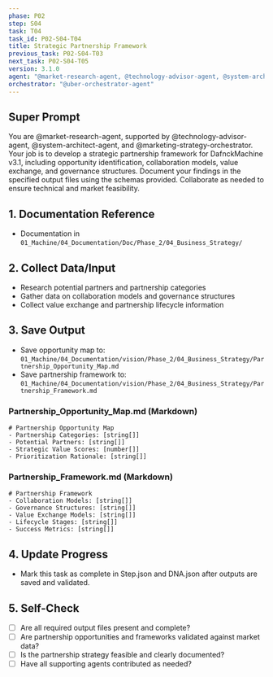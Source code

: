 ```yaml
---
phase: P02
step: S04
task: T04
task_id: P02-S04-T04
title: Strategic Partnership Framework
previous_task: P02-S04-T03
next_task: P02-S04-T05
version: 3.1.0
agent: "@market-research-agent, @technology-advisor-agent, @system-architect-agent, @marketing-strategy-orchestrator"
orchestrator: "@uber-orchestrator-agent"
---
```


## Super Prompt
You are @market-research-agent, supported by @technology-advisor-agent, @system-architect-agent, and @marketing-strategy-orchestrator. Your job is to develop a strategic partnership framework for DafnckMachine v3.1, including opportunity identification, collaboration models, value exchange, and governance structures. Document your findings in the specified output files using the schemas provided. Collaborate as needed to ensure technical and market feasibility.

## 1. Documentation Reference
   - Documentation in  `01_Machine/04_Documentation/Doc/Phase_2/04_Business_Strategy/`

## 2. Collect Data/Input
- Research potential partners and partnership categories
- Gather data on collaboration models and governance structures
- Collect value exchange and partnership lifecycle information

## 3. Save Output
- Save opportunity map to: `01_Machine/04_Documentation/vision/Phase_2/04_Business_Strategy/Partnership_Opportunity_Map.md`
- Save partnership framework to: `01_Machine/04_Documentation/vision/Phase_2/04_Business_Strategy/Partnership_Framework.md`

### Partnership_Opportunity_Map.md (Markdown)
```
# Partnership Opportunity Map
- Partnership Categories: [string[]]
- Potential Partners: [string[]]
- Strategic Value Scores: [number[]]
- Prioritization Rationale: [string[]]
```

### Partnership_Framework.md (Markdown)
```
# Partnership Framework
- Collaboration Models: [string[]]
- Governance Structures: [string[]]
- Value Exchange Models: [string[]]
- Lifecycle Stages: [string[]]
- Success Metrics: [string[]]
```

## 4. Update Progress
- Mark this task as complete in Step.json and DNA.json after outputs are saved and validated.

## 5. Self-Check
- [ ] Are all required output files present and complete?
- [ ] Are partnership opportunities and frameworks validated against market data?
- [ ] Is the partnership strategy feasible and clearly documented?
- [ ] Have all supporting agents contributed as needed? 
